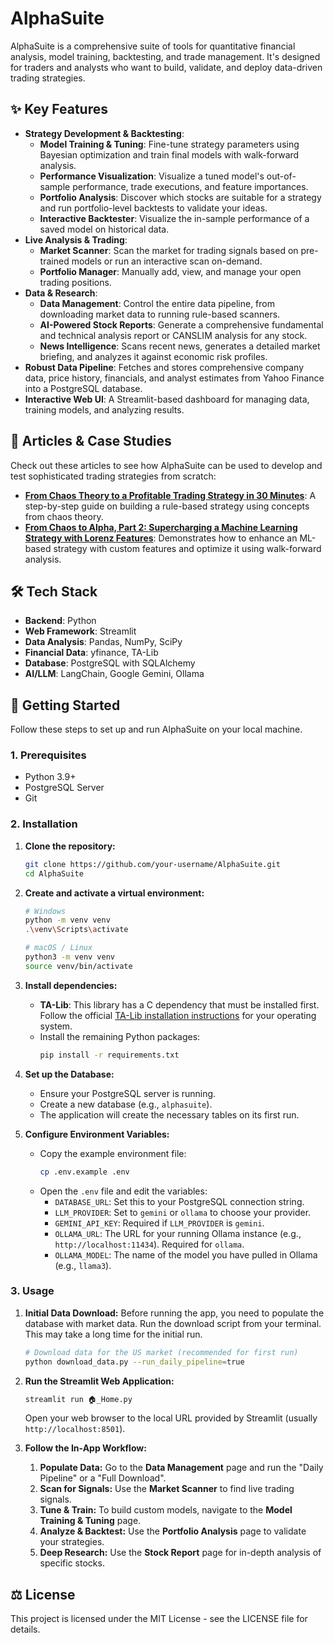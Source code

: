 # AlphaSuite

AlphaSuite is a comprehensive suite of tools for quantitative financial analysis, model training, backtesting, and trade management. It's designed for traders and analysts who want to build, validate, and deploy data-driven trading strategies.

## ✨ Key Features

*   **Strategy Development & Backtesting**:
    *   **Model Training & Tuning**: Fine-tune strategy parameters using Bayesian optimization and train final models with walk-forward analysis.
    *   **Performance Visualization**: Visualize a tuned model's out-of-sample performance, trade executions, and feature importances.
    *   **Portfolio Analysis**: Discover which stocks are suitable for a strategy and run portfolio-level backtests to validate your ideas.
    *   **Interactive Backtester**: Visualize the in-sample performance of a saved model on historical data.
*   **Live Analysis & Trading**:
    *   **Market Scanner**: Scan the market for trading signals based on pre-trained models or run an interactive scan on-demand.
    *   **Portfolio Manager**: Manually add, view, and manage your open trading positions.
*   **Data & Research**:
    *   **Data Management**: Control the entire data pipeline, from downloading market data to running rule-based scanners.
    *   **AI-Powered Stock Reports**: Generate a comprehensive fundamental and technical analysis report or CANSLIM analysis for any stock.
    *   **News Intelligence**: Scans recent news, generates a detailed market briefing, and analyzes it against economic risk profiles.
*   **Robust Data Pipeline**: Fetches and stores comprehensive company data, price history, financials, and analyst estimates from Yahoo Finance into a PostgreSQL database.
*   **Interactive Web UI**: A Streamlit-based dashboard for managing data, training models, and analyzing results.

## 📖 Articles & Case Studies

Check out these articles to see how AlphaSuite can be used to develop and test sophisticated trading strategies from scratch:

*   **[From Chaos Theory to a Profitable Trading Strategy in 30 Minutes](https://medium.com/@rshu/from-chaos-theory-to-a-profitable-trading-strategy-in-30-minutes-d247cba4bbbd)**: A step-by-step guide on building a rule-based strategy using concepts from chaos theory.
*   **[From Chaos to Alpha, Part 2: Supercharging a Machine Learning Strategy with Lorenz Features](https://rshu.medium.com/from-chaos-to-alpha-part-2-supercharging-a-machine-learning-strategy-with-lorenz-features-794acfd3f88c)**: Demonstrates how to enhance an ML-based strategy with custom features and optimize it using walk-forward analysis.

## 🛠️ Tech Stack

*   **Backend**: Python
*   **Web Framework**: Streamlit
*   **Data Analysis**: Pandas, NumPy, SciPy
*   **Financial Data**: yfinance, TA-Lib
*   **Database**: PostgreSQL with SQLAlchemy
*   **AI/LLM**: LangChain, Google Gemini, Ollama

## 🚀 Getting Started

Follow these steps to set up and run AlphaSuite on your local machine.

### 1. Prerequisites

*   Python 3.9+
*   PostgreSQL Server
*   Git

### 2. Installation

1.  **Clone the repository:**
    ```bash
    git clone https://github.com/your-username/AlphaSuite.git
    cd AlphaSuite
    ```

2.  **Create and activate a virtual environment:**
    ```bash
    # Windows
    python -m venv venv
    .\venv\Scripts\activate

    # macOS / Linux
    python3 -m venv venv
    source venv/bin/activate
    ```

3.  **Install dependencies:**
    *   **TA-Lib**: This library has a C dependency that must be installed first. Follow the official [TA-Lib installation instructions](https://github.com/mrjbq7/ta-lib) for your operating system.
    *   Install the remaining Python packages:
        ```bash
        pip install -r requirements.txt
        ```

4.  **Set up the Database:**
    *   Ensure your PostgreSQL server is running.
    *   Create a new database (e.g., `alphasuite`).
    *   The application will create the necessary tables on its first run.

5.  **Configure Environment Variables:**
    *   Copy the example environment file:
        ```bash
        cp .env.example .env
        ```
    *   Open the `.env` file and edit the variables:
        *   `DATABASE_URL`: Set this to your PostgreSQL connection string.
        *   `LLM_PROVIDER`: Set to `gemini` or `ollama` to choose your provider.
        *   `GEMINI_API_KEY`: Required if `LLM_PROVIDER` is `gemini`.
        *   `OLLAMA_URL`: The URL for your running Ollama instance (e.g., `http://localhost:11434`). Required for `ollama`.
        *   `OLLAMA_MODEL`: The name of the model you have pulled in Ollama (e.g., `llama3`).

### 3. Usage

1.  **Initial Data Download:**
    Before running the app, you need to populate the database with market data. Run the download script from your terminal. This may take a long time for the initial run.
    ```bash
    # Download data for the US market (recommended for first run)
    python download_data.py --run_daily_pipeline=true
    ```

2.  **Run the Streamlit Web Application:**
    ```bash
    streamlit run 🏠_Home.py
    ```
    Open your web browser to the local URL provided by Streamlit (usually `http://localhost:8501`).

3.  **Follow the In-App Workflow:**
    1.  **Populate Data:** Go to the **Data Management** page and run the "Daily Pipeline" or a "Full Download".
    2.  **Scan for Signals:** Use the **Market Scanner** to find live trading signals.
    3.  **Tune & Train:** To build custom models, navigate to the **Model Training & Tuning** page.
    4.  **Analyze & Backtest:** Use the **Portfolio Analysis** page to validate your strategies.
    5.  **Deep Research:** Use the **Stock Report** page for in-depth analysis of specific stocks.

## ⚖️ License

This project is licensed under the MIT License - see the LICENSE file for details.